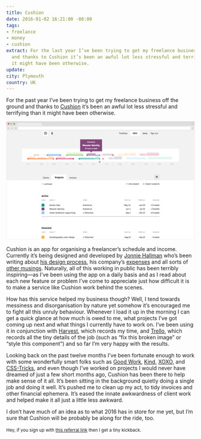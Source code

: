 ```yaml
---
title: Cushion
date: 2016-01-02 16:21:00 -08:00
tags:
- freelance
- money
- cushion
extract: For the last year I’ve been trying to get my freelance business off the ground
  and thanks to Cushion it’s been an awful lot less stressful and terrifying than
  it might have been otherwise.
update: 
city: Plymouth
country: UK
---
```


For the past year I’ve been trying to get my freelance business off the ground and thanks to [Cushion](http://cushionapp.com) it’s been an awful lot less stressful and terrifying than it might have been otherwise.

![Cushion](/uploads/cushion.png)

Cushion is an app for organising a freelancer’s schedule and income. Currently it’s being designed and developed by [Jonnie Hallman](http://destroytoday.com) who’s been writing about [his design process](http://cushionapp.com/journal), his company’s [expenses](http://cushionapp.com/expenses) and all sorts of [other musings](http://cushionapp.com/blog). Naturally, all of this working in public has been terribly inspiring—as I’ve been using the app on a daily basis and as I read about each new feature or problem I’ve come to appreciate just how difficult it is to make a service like Cushion work behind the scenes.

How has this service helped my business though? Well, I tend towards messiness and disorganisation by nature yet somehow it’s encouraged me to fight all this unruly behaviour. Whenever I load it up in the morning I can get a quick glance at how much is owed to me, what projects I’ve got coming up next and what things I currently have to work on. I’ve been using it in conjunction with [Harvest](https://www.getharvest.com/), which records my time, and [Trello](trello.com), which records all the tiny details of the job (such as “fix this broken image” or “style this component”) and so far I’m very happy with the results.

Looking back on the past twelve months I’ve been fortunate enough to work with some wonderfully smart folks such as [Good Work](http://www.simplygoodwork.com/), [Kind](http://madebykind.com/), [XOXO](http://xoxopdx.com/), and [CSS-Tricks](https://css-tricks.com/), and even though I’ve worked on projects I would never have dreamed of just a few short months ago, Cushion has been there to help make sense of it all. It’s been sitting in the background quietly doing a single job and doing it well. It’s pushed me to clean up my act, to tidy invoices and other financial ephemera. It’s eased the innate awkwardness of client work and helped make it all just a little less awkward.

I don’t have much of an idea as to what 2016 has in store for me yet, but I’m sure that Cushion will be probably be along for the ride, too.

<small>Hey, if you sign up with <a href="http://get.cushionapp.com/bd21cc21ad">this referral link</a> then I get a tiny kickback.</small>
